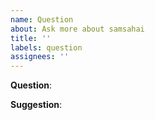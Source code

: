 ```yaml
---
name: Question
about: Ask more about samsahai
title: ''
labels: question
assignees: ''
---
```


<!-- Feel free to open the questions about Samsahai -->

**Question**:

**Suggestion**:
